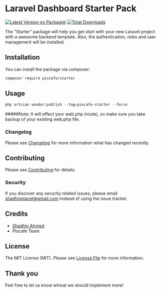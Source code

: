 # Laravel Dashboard Starter Pack

[![Latest Version on Packagist](https://img.shields.io/packagist/v/pixcafe/starter.svg?style=flat-square)](https://packagist.org/packages/pixcafe/starter)
[![Total Downloads](https://img.shields.io/packagist/dt/pixcafe/starter.svg?style=flat-square)](https://packagist.org/packages/pixcafe/starter)


The "Starter" package will help you get start with your new Laravel project with a awesome backend template. Also, the authentication, roles and user management will be installed.

## Installation

You can install the package via composer:

```bash
composer require pixcafe/starter
```

## Usage

```php
php artsian vendor:publish --tag=pixcafe-starter --force
```
#####Note: It will effect your web.php (route), so make sure you take backup of your existing web.php file.
### Changelog

Please see [Changelog](CHANGELOG.md) for more information what has changed recently.

## Contributing

Please see [Contributing](CONTRIBUTING.md) for details.

### Security

If you discover any security related issues, please email shadhinplanet@gmail.com instead of using the issue tracker.

## Credits

-   [Shadhin Ahmed](https://github.com/pixcafe)
-   Pixcafe Team

## License

The MIT License (MIT). Please see [License File](LICENSE.md) for more information.

## Thank you

Feel free to let us know whwat we should implement more!
